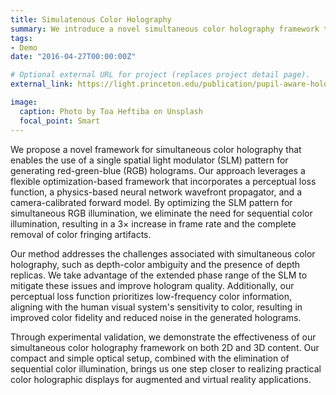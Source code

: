 ```yaml
---
title: Simulatenous Color Holography
summary: We introduce a novel simultaneous color holography framework that generates high-quality RGB holograms using a single SLM pattern, enabling increased frame rates, reduced color fringing, and improved color fidelity in a compact optical setup.
tags:
- Demo
date: "2016-04-27T00:00:00Z"

# Optional external URL for project (replaces project detail page).
external_link: https://light.princeton.edu/publication/pupil-aware-holography/![Alt text](pupil-holography.png)

image:
  caption: Photo by Toa Heftiba on Unsplash
  focal_point: Smart
---
```


We propose a novel framework for simultaneous color holography that enables the use of a single spatial light modulator (SLM) pattern for generating red-green-blue (RGB) holograms. Our approach leverages a flexible optimization-based framework that incorporates a perceptual loss function, a physics-based neural network wavefront propagator, and a camera-calibrated forward model. By optimizing the SLM pattern for simultaneous RGB illumination, we eliminate the need for sequential color illumination, resulting in a 3× increase in frame rate and the complete removal of color fringing artifacts.

Our method addresses the challenges associated with simultaneous color holography, such as depth-color ambiguity and the presence of depth replicas. We take advantage of the extended phase range of the SLM to mitigate these issues and improve hologram quality. Additionally, our perceptual loss function prioritizes low-frequency color information, aligning with the human visual system's sensitivity to color, resulting in improved color fidelity and reduced noise in the generated holograms.

Through experimental validation, we demonstrate the effectiveness of our simultaneous color holography framework on both 2D and 3D content. Our compact and simple optical setup, combined with the elimination of sequential color illumination, brings us one step closer to realizing practical color holographic displays for augmented and virtual reality applications.